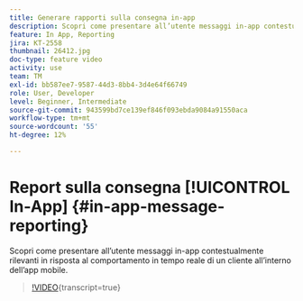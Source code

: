 ```yaml
---
title: Generare rapporti sulla consegna in-app
description: Scopri come presentare all’utente messaggi in-app contestualmente rilevanti in risposta al comportamento in tempo reale di un cliente all’interno dell’app mobile.
feature: In App, Reporting
jira: KT-2558
thumbnail: 26412.jpg
doc-type: feature video
activity: use
team: TM
exl-id: bb587ee7-9587-44d3-8bb4-3d4e64f66749
role: User, Developer
level: Beginner, Intermediate
source-git-commit: 943599bd7ce139ef846f093ebda9084a91550aca
workflow-type: tm+mt
source-wordcount: '55'
ht-degree: 12%

---
```


# Report sulla consegna [!UICONTROL In-App] {#in-app-message-reporting}

Scopri come presentare all’utente messaggi in-app contestualmente rilevanti in risposta al comportamento in tempo reale di un cliente all’interno dell’app mobile.

>[!VIDEO](https://video.tv.adobe.com/v/328137?learn=on&captions=ita){transcript=true}
